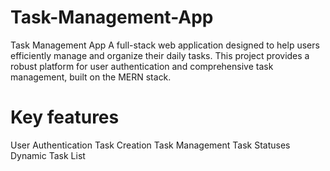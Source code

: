 # Task-Management-App
Task Management App A full-stack web application designed to help users efficiently manage and organize their daily tasks. This project provides a robust platform for user authentication and comprehensive task management, built on the MERN stack.
# Key features
User Authentication
Task Creation
Task Management
Task Statuses
Dynamic Task List
